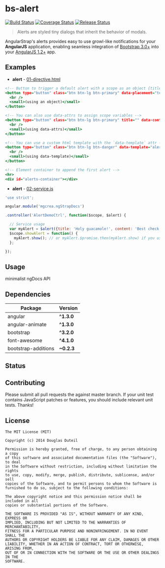 # bs-alert
[![Build Status](http://img.shields.io/travis/douglasduteil/angular-utility-belt.svg)](http://travis-ci.org/douglasduteil/angular-utility-belt) [![Coverage Status](http://img.shields.io/codeclimate/coverage/github/douglasduteil/angular-utility-belt.svg)](http://url) [![Release Status](http://img.shields.io/github/release/douglasduteil/angular-utility-belt.svg)](http://github.com/douglasduteil/angular-utility-belt/releases) 

> Alerts are styled tiny dialogs that inherit the behavior of modals.

AngularStrap's alerts provides easy to use growl-like notifications for your **AngularJS** application, enabling seamless integration of [Bootstrap 3.0+](https://github.com/twbs/bootstrap) into your [AngularJS 1.2+](https://github.com/angular/angular.js) app.

## Examples

- **alert** - [01-directive.html](src/alert/docs/examples/01-directive.html)

``` .html
<!-- Button to trigger a default alert with a scope as an object {title:'', content:'', etc.} -->
<button type="button" class="btn btn-lg btn-primary" data-placement="top-right" data-container="body" data-duration="3" bs-alert="alert">Click to toggle alert
  <br />
  <small>(using an object)</small>
</button>

<!-- You can also use data-attrs to assign scope variables -->
<button type="button" class="btn btn-lg btn-primary" title="" data-content="" data-type="success" data-container="#alerts-container" bs-alert>Click to toggle alert
  <br />
  <small>(using data-attrs)</small>
</button>

<!-- You can use a custom html template with the `data-template` attr -->
<button type="button" class="btn btn-lg btn-danger" data-template="alert/docs/alert.demo.tpl.html" data-placement="top" data-duration="3" data-animation="am-fade-and-slide-top" data-container="body" data-keyboard="true" bs-alert="alert">Custom alert
  <br />
  <small>(using data-template)</small>
</button>

<!-- Element container to append the first alert -->
<hr>
<div id="alerts-container"></div>

```
- **alert** - [02-service.js](src/alert/docs/examples/02-service.js)

``` .js
'use strict';

angular.module('mgcrea.ngStrapDocs')

.controller('AlertDemoCtrl', function($scope, $alert) {

  // Service usage
  var myAlert = $alert({title: 'Holy guacamole!', content: 'Best check yo self, you\'re not looking too good.', placement: 'top', type: 'info', keyboard: true, show: false});
  $scope.showAlert = function() {
    myAlert.show(); // or myAlert.$promise.then(myAlert.show) if you use an external html template (async)
  };

});

```

## Usage
minimalist ngDocs API

## Dependencies

Package | Version
------- | -------
angular | **^1.3.0**
angular-animate | **^1.3.0**
bootstrap | **^3.2.0**
font-awesome | **^4.1.0**
bootstrap-additions | **~0.2.3**


## Status

## Contributing

Please submit all pull requests the against master branch. If your unit test contains JavaScript patches or features, you should include relevant unit tests. Thanks!

## License

    The MIT License (MIT)
    
    Copyright (c) 2014 Douglas Duteil
    
    Permission is hereby granted, free of charge, to any person obtaining a copy
    of this software and associated documentation files (the "Software"), to deal
    in the Software without restriction, including without limitation the rights
    to use, copy, modify, merge, publish, distribute, sublicense, and/or sell
    copies of the Software, and to permit persons to whom the Software is
    furnished to do so, subject to the following conditions:
    
    The above copyright notice and this permission notice shall be included in all
    copies or substantial portions of the Software.
    
    THE SOFTWARE IS PROVIDED "AS IS", WITHOUT WARRANTY OF ANY KIND, EXPRESS OR
    IMPLIED, INCLUDING BUT NOT LIMITED TO THE WARRANTIES OF MERCHANTABILITY,
    FITNESS FOR A PARTICULAR PURPOSE AND NONINFRINGEMENT. IN NO EVENT SHALL THE
    AUTHORS OR COPYRIGHT HOLDERS BE LIABLE FOR ANY CLAIM, DAMAGES OR OTHER
    LIABILITY, WHETHER IN AN ACTION OF CONTRACT, TORT OR OTHERWISE, ARISING FROM,
    OUT OF OR IN CONNECTION WITH THE SOFTWARE OR THE USE OR OTHER DEALINGS IN THE
    SOFTWARE.
